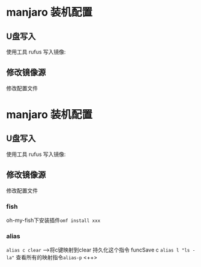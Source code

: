 
# manjaro 装机配置
## U盘写入
使用工具 rufus
写入镜像:


## 修改镜像源
修改配置文件
# manjaro 装机配置
## U盘写入
使用工具 rufus
写入镜像:


## 修改镜像源
修改配置文件
### fish

oh-my-fish下安装插件`omf install xxx` 

### alias
`alias c clear` -->将c键映射到clear
持久化这个指令 funcSave c
`alias l "ls -la"` 
查看所有的映射指令`alias-p` <++>
